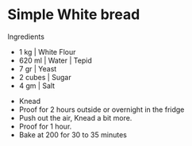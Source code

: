 # Simple White bread

Ingredients
* 1 kg | White Flour
* 620 ml | Water | Tepid
* 7 gr | Yeast
* 2 cubes | Sugar
* 4 gm | Salt

- Knead
- Proof for 2 hours outside or overnight in the fridge
- Push out the air, Knead a bit more.
- Proof for 1 hour.
- Bake at 200 for 30 to 35 minutes
